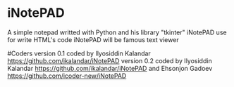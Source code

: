 # iNotePAD
A simple notepad writted with Python and his library "tkinter"
iNotePAD use for write HTML's code
iNotePAD will be famous text viewer

#Coders
version 0.1 coded by Ilyosiddin Kalandar https://github.com/ikalandar/iNotePAD
version 0.2 coded by Ilyosiddin Kalandar https://github.com/ikalandar/iNotePAD and Ehsonjon Gadoev https://github.com/icoder-new/iNotePAD
